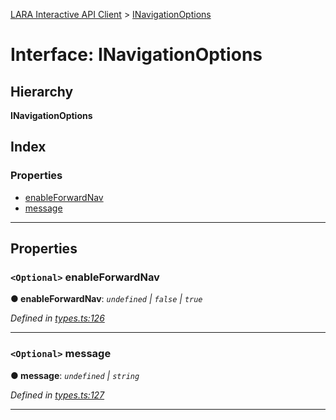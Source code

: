 [LARA Interactive API Client](../README.md) > [INavigationOptions](../interfaces/inavigationoptions.md)

# Interface: INavigationOptions

## Hierarchy

**INavigationOptions**

## Index

### Properties

* [enableForwardNav](inavigationoptions.md#enableforwardnav)
* [message](inavigationoptions.md#message)

---

## Properties

<a id="enableforwardnav"></a>

### `<Optional>` enableForwardNav

**● enableForwardNav**: *`undefined` \| `false` \| `true`*

*Defined in [types.ts:126](../../../lara-typescript/src/interactive-api-client/types.ts#L126)*

___
<a id="message"></a>

### `<Optional>` message

**● message**: *`undefined` \| `string`*

*Defined in [types.ts:127](../../../lara-typescript/src/interactive-api-client/types.ts#L127)*

___

